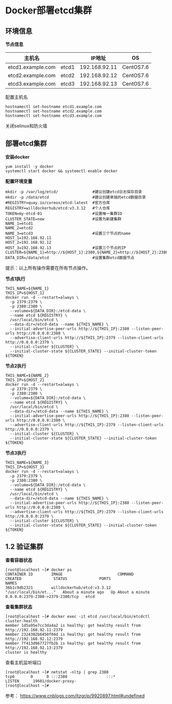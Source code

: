 # Docker部署etcd集群

## 环境信息

**节点信息**

| 主机名            |       | IP地址        | OS        |
| ----------------- | ----- | ------------- | --------- |
| etcd1.example.com | etcd1 | 192.168.92.11 | CentOS7.6 |
| etcd2.example.com | etcd2 | 192.168.92.12 | CentOS7.6 |
| etcd3.example.com | etcd3 | 192.168.92.13 | CentOS7.6 |

配置主机名

```shell
hostnamectl set-hostname etcd1.example.com
hostnamectl set-hostname etcd2.example.com
hostnamectl set-hostname etcd3.example.com
```

关闭selinux和防火墙

## 部署etcd集群

**安装docker**

```shell
yum install -y docker
systemctl start docker && systemctl enable docker
```
**配置环境变量**

```shell
mkdir -p /var/log/etcd/			      #建议创建etcd日志保存目录
mkdir -p /data/etcd				      #建议创建单独的etcd数据目录
#REGISTRY=quay.io/coreos/etcd:latest  #官方仓库
REGISTRY=willdockerhub/etcd:v3.3.12   #个人仓库
TOKEN=my-etcd-01				      #设置唯一集群ID
CLUSTER_STATE=new				      #设置为新建集群
NAME_1=etcd1
NAME_2=etcd2
NAME_3=etcd3					      #设置三个节点的name
HOST_1=192.168.92.11
HOST_2=192.168.92.12
HOST_3=192.168.92.13			      #设置三个节点的IP
CLUSTER=${NAME_1}=http://${HOST_1}:2380,${NAME_2}=http://${HOST_2}:2380,${NAME_3}=http://${HOST_3}:2380
DATA_DIR=/data/etcd				      #设置集群etcd数据节点
```

提示：以上所有操作需要在所有节点操作。

**节点1执行**

```shell
THIS_NAME=${NAME_1}
THIS_IP=${HOST_1}
docker run -d --restart=always \
  -p 2379:2379 \
  -p 2380:2380 \
  --volume=${DATA_DIR}:/etcd-data \
  --name etcd ${REGISTRY} \
  /usr/local/bin/etcd \
  --data-dir=/etcd-data --name ${THIS_NAME} \
  --initial-advertise-peer-urls http://${THIS_IP}:2380 --listen-peer-urls http://0.0.0.0:2380 \
  --advertise-client-urls http://${THIS_IP}:2379 --listen-client-urls http://0.0.0.0:2379 \
  --initial-cluster ${CLUSTER} \
  --initial-cluster-state ${CLUSTER_STATE} --initial-cluster-token ${TOKEN}
```

**节点2执行**

```shell
THIS_NAME=${NAME_2}
THIS_IP=${HOST_2}
docker run -d --restart=always \
  -p 2379:2379 \
  -p 2380:2380 \
  --volume=${DATA_DIR}:/etcd-data \
  --name etcd ${REGISTRY} \
  /usr/local/bin/etcd \
  --data-dir=/etcd-data --name ${THIS_NAME} \
  --initial-advertise-peer-urls http://${THIS_IP}:2380 --listen-peer-urls http://0.0.0.0:2380 \
  --advertise-client-urls http://${THIS_IP}:2379 --listen-client-urls http://0.0.0.0:2379 \
  --initial-cluster ${CLUSTER} \
  --initial-cluster-state ${CLUSTER_STATE} --initial-cluster-token ${TOKEN}
```

**节点3执行**

```shell
THIS_NAME=${NAME_3}
THIS_IP=${HOST_3}
docker run -d --restart=always \
  -p 2379:2379 \
  -p 2380:2380 \
  --volume=${DATA_DIR}:/etcd-data \
  --name etcd ${REGISTRY} \
  /usr/local/bin/etcd \
  --data-dir=/etcd-data --name ${THIS_NAME} \
  --initial-advertise-peer-urls http://${THIS_IP}:2380 --listen-peer-urls http://0.0.0.0:2380 \
  --advertise-client-urls http://${THIS_IP}:2379 --listen-client-urls http://0.0.0.0:2379 \
  --initial-cluster ${CLUSTER} \
  --initial-cluster-state ${CLUSTER_STATE} --initial-cluster-token ${TOKEN}
```

## 1.2    验证集群

**查看容器状态**

```shell
[root@localhost ~]# docker ps
CONTAINER ID        IMAGE                        COMMAND                  CREATED              STATUS              PORTS                              NAMES
36b1c9db2321        willdockerhub/etcd:v3.3.12   "/usr/local/bin/et..."   About a minute ago   Up About a minute   0.0.0.0:2379-2380->2379-2380/tcp   etcd
```

**查看集群状态**

```shell
[root@localhost ~]# docker exec -it etcd /usr/local/bin/etcdctl cluster-health
member 1d5a95e7cc3da4a2 is healthy: got healthy result from http://192.168.92.11:2379
member 2324302b6450f04d is healthy: got healthy result from http://192.168.92.12:2379
member 7f413d967727fb2b is healthy: got healthy result from http://192.168.92.13:2379
cluster is healthy
```

查看主机监听端口

```shell
[root@localhost ~]# netstat -nltp | grep 2380
tcp6       0      0 :::2380                 :::*                    LISTEN      19601/docker-proxy- 
[root@localhost ~]#
```

参考：
https://www.cnblogs.com/itzgr/p/9920897.html#undefined